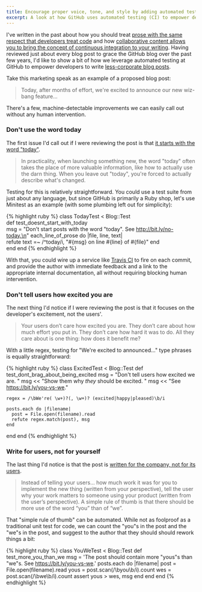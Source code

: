 ```yaml
---
title: Encourage proper voice, tone, and style by adding automated tests to your corporate blog
excerpt: A look at how GitHub uses automated testing (CI) to empower developers to write less-corporate blog posts.
---
```


I've written in the past about how you should treat [prose with the same respect that developers treat code](http://ben.balter.com/2013/09/16/treat-data-as-code/) and how [collaborative content allows you to bring the concept of continuous integration to your writing](http://ben.balter.com/2015/05/22/test-your-prose/). Having reviewed just about every blog post to grace the GitHub blog over the past few years, I'd like to show a bit of how we leverage automated testing at GitHub to empower developers to write [less-corporate blog posts](http://ben.balter.com/2015/07/20/write-corporate-blog-posts-as-a-human/).

Take this marketing speak as an example of a proposed blog post:

> Today, after months of effort, we're excited to announce our new wiz-bang feature...

There's a few, machine-detectable improvements we can easily call out without any human intervention.

### Don't use the word today

The first issue I'd call out if I were reviewing the post is that [it starts with the word "today"](http://ben.balter.com/2015/07/20/write-corporate-blog-posts-as-a-human/#dont-use-the-word-today).

> In practicality, when launching something new, the word "today" often takes the place of more valuable information, like how to actually use the darn thing. When you leave out "today", you're forced to actually describe what's changed.

Testing for this is relatively straightforward. You could use a test suite from just about any language, but since GitHub is primarily a Ruby shop, let's use Minitest as an example (with some plumbing left out for simplicity):

{% highlight ruby %}
class TodayTest < Blog::Test   
  def test_doesnt_start_with_today     
    msg = "Don't start posts with the word \"today\". See http://bit.ly/no-today.\n"
    each_line_of_prose do |file, line, text|       
      refute text =~ /^today/i, "#{msg} on line #{line} of #{file}"
    end   
  end
end
{% endhighlight %}

With that, you could wire up a service like [Travis CI](https://travisci.org) to fire on each commit, and provide the author with immediate feedback and a link to the appropriate internal documentation, all without requiring blocking human intervention.

### Don't tell users how excited you are

The next thing I'd notice if I were reviewing the post is that it focuses on the developer's excitement, not the users'.

> Your users don’t care how excited you are. They don’t care about how much effort you put in. They don’t care how hard it was to do. All they care about is one thing: how does it benefit me?

With a little regex, testing for "We're excited to announced..." type phrases is equally straightforward:

{% highlight ruby %}
class ExcitedTest < Blog::Test
  def test_dont_brag_about_being_excited
    msg =  "Don't tell users how excited we are. "
    msg << "Show them why *they* should be excited. "
    msg << "See https://bit.ly/you-vs-we."

    regex = /\bWe're( \w+)?(, \w+)? (excited|happy|pleased)\b/i

    posts.each do |filename|
      post = File.open(filename).read
      refute regex.match(post), msg
    end
  end
end
{% endhighlight %}

### Write for users, not for yourself

The last thing I'd notice is that the post is [written for the company, not for its users](http://ben.balter.com/2015/07/20/write-corporate-blog-posts-as-a-human/#write-for-users-not-for-yourself).

> Instead of telling your users... how much work it was for you to implement the new thing (written from your perspective), tell the user why your work matters to someone using your product (written from the user’s perspective). A simple rule of thumb is that there should be more use of the word “you” than of “we”.

That "simple rule of thumb" can be automated. While not as foolproof as a traditional unit test for code, we can count the "you"s in the post and the "we"s in the post, and suggest to the author that they should should rework things a bit:

{% highlight ruby %}
class YouWeTest < Blog::Test
  def test_more_you_than_we
    msg = 'The post should contain more "yous"s than "we"s. See https://bit.ly/you-vs-we.'
    posts.each do |filename|
      post = File.open(filename).read
      yous = post.scan(/\byou\b/i).count
      wes  = post.scan(/\bwe\b/i).count
      assert yous > wes, msg
    end
  end
end
{% endhighlight %}
